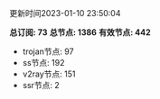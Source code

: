 更新时间2023-01-10 23:50:04

**总订阅: 73**
**总节点: 1386**
**有效节点: 442**
- trojan节点: 97
- ss节点: 192
- v2ray节点: 151
- ssr节点: 2
